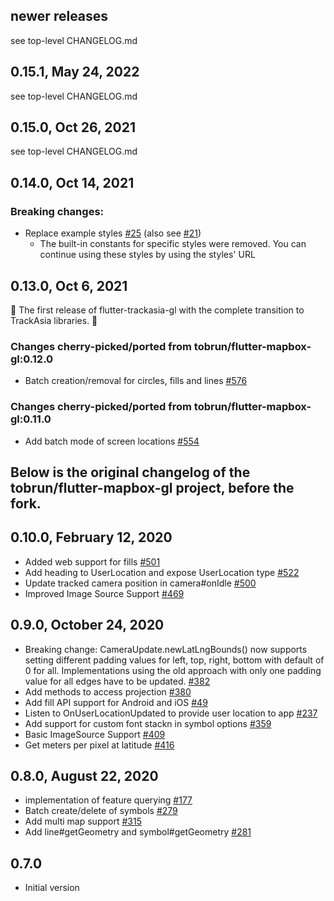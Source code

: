 ## newer releases

see top-level CHANGELOG.md

## 0.15.1, May 24, 2022

see top-level CHANGELOG.md

## 0.15.0, Oct 26, 2021

see top-level CHANGELOG.md

## 0.14.0, Oct 14, 2021

### Breaking changes:

* Replace example
  styles [#25](https://github.com/m0nac0/flutter-trackasia-gl/pull/25) (also
  see [#21](https://github.com/m0nac0/flutter-trackasia-gl/issues/21))
    * The built-in constants for specific styles were removed. You can continue
      using these styles by using the styles' URL

## 0.13.0, Oct 6, 2021

🎉 The first release of flutter-trackasia-gl with the complete transition to
TrackAsia libraries. 🎉

### Changes cherry-picked/ported from tobrun/flutter-mapbox-gl:0.12.0

* Batch creation/removal for circles, fills and
  lines [#576](https://github.com/tobrun/flutter-mapbox-gl/pull/576)

### Changes cherry-picked/ported from tobrun/flutter-mapbox-gl:0.11.0

* Add batch mode of screen
  locations [#554](https://github.com/tobrun/flutter-mapbox-gl/pull/554)

## Below is the original changelog of the tobrun/flutter-mapbox-gl project, before the fork.

## 0.10.0, February 12, 2020

* Added web support for
  fills [#501](https://github.com/tobrun/flutter-mapbox-gl/pull/501)
* Add heading to UserLocation and expose UserLocation
  type [#522](https://github.com/tobrun/flutter-mapbox-gl/pull/522)
* Update tracked camera position in
  camera#onIdle [#500](https://github.com/tobrun/flutter-mapbox-gl/pull/500)
* Improved Image Source
  Support [#469](https://github.com/tobrun/flutter-mapbox-gl/pull/469)

## 0.9.0, October 24, 2020

* Breaking change: CameraUpdate.newLatLngBounds() now supports setting different
  padding values for left, top, right, bottom with default of 0 for all.
  Implementations using the old approach with only one padding value for all
  edges have to be
  updated. [#382](https://github.com/tobrun/flutter-mapbox-gl/pull/382)
* Add methods to access
  projection [#380](https://github.com/tobrun/flutter-mapbox-gl/pull/380)
* Add fill API support for Android and
  iOS [#49](https://github.com/tobrun/flutter-mapbox-gl/pull/49)
* Listen to OnUserLocationUpdated to provide user location to
  app [#237](https://github.com/tobrun/flutter-mapbox-gl/pull/237)
* Add support for custom font stackn in symbol
  options [#359](https://github.com/tobrun/flutter-mapbox-gl/pull/359)
* Basic ImageSource
  Support [#409](https://github.com/tobrun/flutter-mapbox-gl/pull/409)
* Get meters per pixel at
  latitude [#416](https://github.com/tobrun/flutter-mapbox-gl/pull/416)

## 0.8.0, August 22, 2020

- implementation of feature
  querying [#177](https://github.com/tobrun/flutter-mapbox-gl/pull/177)
- Batch create/delete of
  symbols [#279](https://github.com/tobrun/flutter-mapbox-gl/pull/279)
- Add multi map
  support [#315](https://github.com/tobrun/flutter-mapbox-gl/pull/315)
- Add line#getGeometry and
  symbol#getGeometry [#281](https://github.com/tobrun/flutter-mapbox-gl/pull/281)

## 0.7.0

- Initial version

